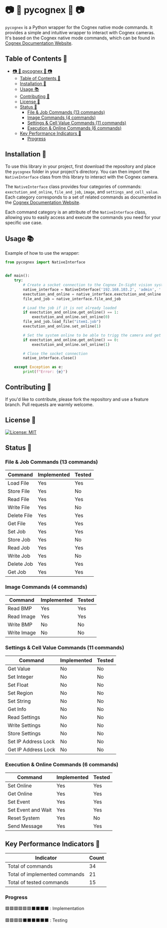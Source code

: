 # 📷 🐍 pycognex 🐍 📷

`pycognex` is a Python wrapper for the Cognex native mode commands. It provides a simple and intuitive wrapper to interact with Cognex cameras. It's based on the Cognex native mode commands, which can be found in [Cognex Documentation Website](https://support.cognex.com/docs/is_590/web/EN/ise/Content/Communications_Reference/LoadFile.htm?tocpath=Communications%20Reference%7CNative%20Mode%20Communications%7CBasic%20Native%20Mode%20Commands%7CFile%20%26%20Job%20Commands%7C_____1).

## Table of Contents 📜

- [📷 🐍 pycognex 🐍 📷](#--pycognex--)
  - [Table of Contents 📜](#table-of-contents-)
  - [Installation 🚀](#installation-)
  - [Usage 📚](#usage-)
  - [Contributing 🤝](#contributing-)
  - [License 📝](#license-)
  - [Status 🚧](#status-)
    - [File \& Job Commands (13 commands)](#file--job-commands-13-commands)
    - [Image Commands (4 commands)](#image-commands-4-commands)
    - [Settings \& Cell Value Commands (11 commands)](#settings--cell-value-commands-11-commands)
    - [Execution \& Online Commands (6 commands)](#execution--online-commands-6-commands)
  - [Key Performance Indicators 🎯](#key-performance-indicators-)
    - [Progress](#progress)

## Installation 🚀

To use this library in your project, first download the repository and place the `pycognex` folder in your project's directory. You can then import the `NativeInterface` class from this library to interact with the Cognex camera. 

The `NativeInterface` class provides four categories of commands: `exectution_and_online`, `file_and_job`, `image`, and `settings_and_cell_value`. Each category corresponds to a set of related commands as documented in the [Cognex Documentation Website](https://support.cognex.com/docs/is_590/web/EN/ise/Content/Communications_Reference/LoadFile.htm?tocpath=Communications%20Reference%7CNative%20Mode%20Communications%7CBasic%20Native%20Mode%20Commands%7CFile%20%26%20Job%20Commands%7C_____1).

Each command category is an attribute of the `NativeInterface` class, allowing you to easily access and execute the commands you need for your specific use case.


## Usage 📚

Example of how to use the wrapper:
```python
from pycognex import NativeInterface


def main():
    try:
        # Create a socket connection to the Cognex In-Sight vision system and log in
        native_interface = NativeInterface('192.168.103.2', 'admin', '')
        exectution_and_online = native_interface.exectution_and_online
        file_and_job = native_interface.file_and_job

        # Load the job if it is not already loaded
        if exectution_and_online.get_online() == 1:
            exectution_and_online.set_online(0)
        file_and_job.load_file("item1.job")
        exectution_and_online.set_online(1)

        # Set the system online to be able to trigg the camera and get results
        if exectution_and_online.get_online() == 0:
            exectution_and_online.set_online(1)

        # Close the socket connection
        native_interface.close()

    except Exception as e:
        print(f"Error: {e}")
```

## Contributing 🤝

If you'd like to contribute, please fork the repository and use a feature
branch. Pull requests are warmly welcome.

## License 📝

[![License: MIT](https://img.shields.io/badge/License-MIT-black.svg)](https://opensource.org/licenses/MIT)

## Status 🚧

### File & Job Commands (13 commands)

| Command     | Implemented | Tested |
| ----------- | ----------- | ------ |
| Load File   | Yes         | Yes    |
| Store File  | Yes         | No     |
| Read File   | Yes         | Yes    |
| Write File  | Yes         | No     |
| Delete File | Yes         | Yes    |
| Get File    | Yes         | Yes    |
| Set Job     | Yes         | Yes    |
| Store Job   | Yes         | No     |
| Read Job    | Yes         | Yes    |
| Write Job   | Yes         | No     |
| Delete Job  | Yes         | Yes    |
| Get Job     | Yes         | Yes    |

### Image Commands (4 commands)

| Command     | Implemented | Tested |
| ----------- | ----------- | ------ |
| Read BMP    | Yes         | Yes    |
| Read Image  | Yes         | Yes    |
| Write BMP   | No          | No     |
| Write Image | No          | No     |

### Settings & Cell Value Commands (11 commands)

| Command             | Implemented | Tested |
| ------------------- | ----------- | ------ |
| Get Value           | No          | No     |
| Set Integer         | No          | No     |
| Set Float           | No          | No     |
| Set Region          | No          | No     |
| Set String          | No          | No     |
| Get Info            | No          | No     |
| Read Settings       | No          | No     |
| Write Settings      | No          | No     |
| Store Settings      | No          | No     |
| Set IP Address Lock | No          | No     |
| Get IP Address Lock | No          | No     |

### Execution & Online Commands (6 commands)

| Command            | Implemented | Tested |
| ------------------ | ----------- | ------ |
| Set Online         | Yes         | Yes    |
| Get Online         | Yes         | Yes    |
| Set Event          | Yes         | Yes    |
| Set Event and Wait | Yes         | Yes    |
| Reset System       | Yes         | No     |
| Send Message       | Yes         | Yes    |

## Key Performance Indicators 🎯

| Indicator                     | Count |
| ----------------------------- | ----- |
| Total of commands             | 34    |
| Total of implemented commands | 21    |
| Total of tested commands      | 15    |

### Progress 

🟦🟦🟦🟦🟦🟦⬛⬛⬛⬛ : Implementation

🟩🟩🟩🟩⬛⬛⬛⬛⬛⬛  : Testing
